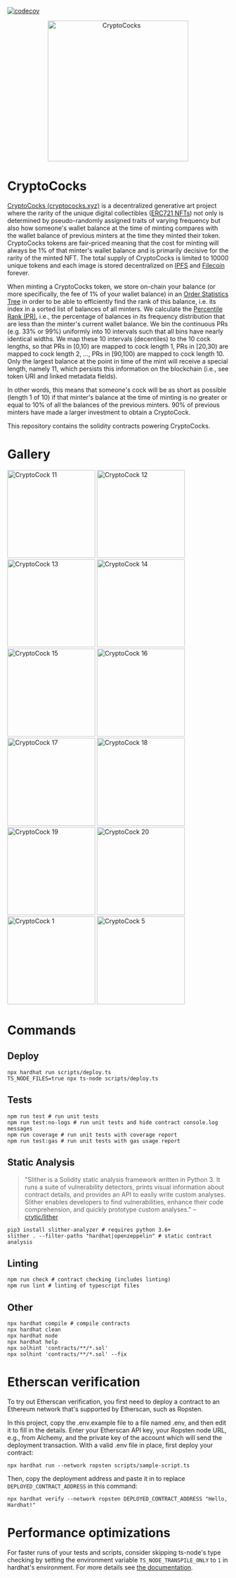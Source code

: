 [![codecov](https://codecov.io/gh/cryptococks-xyz/cryptococks-contract/branch/main/graph/badge.svg?token=RRX86L2MKF)](https://codecov.io/gh/cryptococks-xyz/cryptococks-contract)

<a href="https://cryptococks.xyz/">
 <p align="center">
   <img src="https://github.com/cocodigrande2021/cc-contract/raw/main/logo.png" width="320" alt="CryptoCocks" />
 </p>
</a>

# CryptoCocks

[CryptoCocks (cryptococks.xyz)](https://cryptococks.xyz/) is a decentralized generative art project where the rarity of the unique digital collectibles ([ERC721 NFTs](https://ethereum.org/en/developers/docs/standards/tokens/erc-721/#top)) not only is determined by pseudo-randomly assigned
traits of varying frequency but also how someone's wallet balance at the time of minting compares
with the wallet balance of previous minters at the time they minted their token. CryptoCocks tokens are fair-priced meaning that the cost for minting will always be 1% of that minter's wallet balance and is primarily decisive for the rarity of the minted NFT.
The total supply of CryptoCocks is limited to 10000 unique tokens and each image is stored decentralized on [IPFS](https://ipfs.io) and [Filecoin](https://filecoin.io) forever.

When minting a CryptoCocks token, we store on-chain your balance
(or more specifically, the fee of 1% of your wallet balance) in an
[Order Statistics Tree](https://en.wikipedia.org/wiki/Order_statistic_tree) in order to be able to efficiently find the rank of this balance, i.e. its index in a sorted list of balances of all minters.
We calculate the [Percentile Rank (PR)](https://en.wikipedia.org/wiki/Percentile_rank), i.e., the percentage of
balances in its frequency distribution that are less than the minter's current wallet balance.
We bin the continuous PRs (e.g. 33% or 99%) uniformly into 10 intervals such that
all bins have nearly identical widths. We map these 10 intervals (decentiles) to the 10 cock lengths, so that PRs in [0,10) are mapped to cock length 1, PRs in [20,30) are mapped to cock length 2, ..., PRs in [90,100) are mapped to cock length 10. Only the largest balance at the point in time of the mint will receive a special length, namely 11, which persists this information on the blockchain (i.e., see token URI and linked metadata fields).

In other words, this means that someone's cock will be as short as possible (length 1 of 10) if that minter's balance at the time of minting is no greater or equal to 10% of all the balances of the previous minters. 90% of previous minters have made a larger investment to obtain a CryptoCock.

This repository contains the solidity contracts powering CryptoCocks.

# Gallery
<p float="left">
  <img src="https://storage.googleapis.com/crypto-cocks/svgs/1/11/cock.svg" width="200" alt="CryptoCock 11" />
  <img src="https://storage.googleapis.com/crypto-cocks/svgs/2/12/cock.svg" width="200" alt="CryptoCock 12" />
  <img src="https://storage.googleapis.com/crypto-cocks/svgs/3/13/cock.svg" width="200" alt="CryptoCock 13" />
  <img src="https://storage.googleapis.com/crypto-cocks/svgs/4/14/cock.svg" width="200" alt="CryptoCock 14" />
  <img src="https://storage.googleapis.com/crypto-cocks/svgs/5/15/cock.svg" width="200" alt="CryptoCock 15" />
  <img src="https://storage.googleapis.com/crypto-cocks/svgs/6/16/cock.svg" width="200" alt="CryptoCock 16" />
  <img src="https://storage.googleapis.com/crypto-cocks/svgs/7/17/cock.svg" width="200" alt="CryptoCock 17" />
  <img src="https://storage.googleapis.com/crypto-cocks/svgs/8/18/cock.svg" width="200" alt="CryptoCock 18" />
  <img src="https://storage.googleapis.com/crypto-cocks/svgs/9/19/cock.svg" width="200" alt="CryptoCock 19" />
  <img src="https://storage.googleapis.com/crypto-cocks/svgs/10/20/cock.svg" width="200" alt="CryptoCock 20" />
  <img src="https://storage.googleapis.com/crypto-cocks/svgs/11/1/cock.svg" width="200" alt="CryptoCock 1" />
    <img src="https://storage.googleapis.com/crypto-cocks/svgs/11/5/cock.svg" width="200" alt="CryptoCock 5" />
</p>


# Commands
## Deploy
```shell
npx hardhat run scripts/deploy.ts
TS_NODE_FILES=true npx ts-node scripts/deploy.ts
```

## Tests
```shell
npm run test # run unit tests
npm run test:no-logs # run unit tests and hide contract console.log messages
npm run coverage # run unit tests with coverage report
npm run test:gas # run unit tests with gas usage report
```

## Static Analysis
> "Slither is a Solidity static analysis framework written in Python 3. It runs a suite of vulnerability detectors, prints visual information about contract details, and provides an API to easily write custom analyses. Slither enables developers to find vulnerabilities, enhance their code comprehension, and quickly prototype custom analyses." – [crytic/lither](https://github.com/crytic/slither)
```shell
pip3 install slither-analyzer # requires python 3.6+
slither . --filter-paths "hardhat|openzeppelin" # static contract analysis
```

## Linting
```shell
npm run check # contract checking (includes linting)
npm run lint # linting of typescript files
```

## Other
```shell
npx hardhat compile # compile contracts
npx hardhat clean
npx hardhat node
npx hardhat help
npx solhint 'contracts/**/*.sol'
npx solhint 'contracts/**/*.sol' --fix
```

# Etherscan verification

To try out Etherscan verification, you first need to deploy a contract to an Ethereum network that's supported by Etherscan, such as Ropsten.

In this project, copy the .env.example file to a file named .env, and then edit it to fill in the details. Enter your Etherscan API key, your Ropsten node URL, e.g., from Alchemy, and the private key of the account which will send the deployment transaction. With a valid .env file in place, first deploy your contract:

```shell
npx hardhat run --network ropsten scripts/sample-script.ts
```

Then, copy the deployment address and paste it in to replace `DEPLOYED_CONTRACT_ADDRESS` in this command:

```shell
npx hardhat verify --network ropsten DEPLOYED_CONTRACT_ADDRESS "Hello, Hardhat!"
```

# Performance optimizations

For faster runs of your tests and scripts, consider skipping ts-node's type checking by setting the environment variable `TS_NODE_TRANSPILE_ONLY` to `1` in hardhat's environment. For more details see [the documentation](https://hardhat.org/guides/typescript.html#performance-optimizations).
